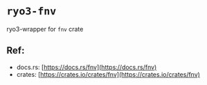 # `ryo3-fnv`

ryo3-wrapper for `fnv` crate

[//]: # "<GENERATED>"

## Ref:

- docs.rs: [https://docs.rs/fnv](https://docs.rs/fnv)
- crates: [https://crates.io/crates/fnv](https://crates.io/crates/fnv)

[//]: # "</GENERATED>"
